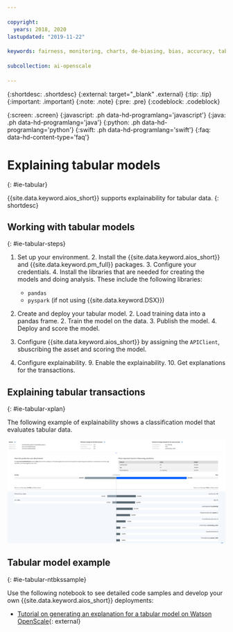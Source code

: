 ```yaml
---

copyright:
  years: 2018, 2020
lastupdated: "2019-11-22"

keywords: fairness, monitoring, charts, de-biasing, bias, accuracy, tabular model, table

subcollection: ai-openscale

---
```


{:shortdesc: .shortdesc}
{:external: target="_blank" .external}
{:tip: .tip}
{:important: .important}
{:note: .note}
{:pre: .pre}
{:codeblock: .codeblock}

{:screen: .screen}
{:javascript: .ph data-hd-programlang='javascript'}
{:java: .ph data-hd-programlang='java'}
{:python: .ph data-hd-programlang='python'}
{:swift: .ph data-hd-programlang='swift'}
{:faq: data-hd-content-type='faq'}

# Explaining tabular models
{: #ie-tabular}

{{site.data.keyword.aios_short}} supports explainability for tabular data.
{: shortdesc}

## Working with tabular models
{: #ie-tabular-steps}

1. Set up your environment.
   2. Install the {{site.data.keyword.aios_short}} and {{site.data.keyword.pm_full}} packages.
   3. Configure your credentials.
   4. Install the libraries that are needed for creating the models and doing analysis. These include the following libraries:
      - `pandas`
      - `pyspark` (if not using {{site.data.keyword.DSX}})

1. Create and deploy your tabular model.
   2. Load training data into a pandas frame.
   2. Train the model on the data.
   3. Publish the model.
   4. Deploy and score the model.

7. Configure {{site.data.keyword.aios_short}} by assigning the `APIClient`, sbuscribing the asset and scoring the model.
8. Configure explainability.
   9. Enable the explainability.
   10. Get explanations for the transactions.

## Explaining tabular transactions
{: #ie-tabular-xplan}

The following example of explainability shows a classification model that evaluates tabular data.

![Explainability image classification chart is displayed. it shows confidence levels for the tabular data model](images/wos-tabular-transactions.png)

## Tabular model example
{: #ie-tabular-ntbkssample}

Use the following notebook to see detailed code samples and develop your own {{site.data.keyword.aios_short}} deployments:

- [Tutorial on generating an explanation for a tabular model on Watson OpenScale](https://github.com/pmservice/ai-openscale-tutorials/blob/master/notebooks/Watson%20OpenScale%20Explanation%20for%20Tabular%20Model.ipynb){: external}

